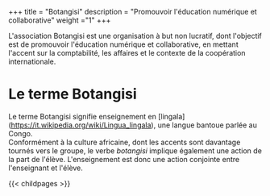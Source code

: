 +++
title = "Botangisi"
description = "Promouvoir l'éducation numérique et collaborative"
weight ="1"
+++

L'association Botangisi est une organisation à but non lucratif, dont l'objectif est de promouvoir l'éducation numérique et collaborative, en mettant l'accent sur la comptabilité, les affaires et le contexte de la coopération internationale.

# Le terme Botangisi

Le terme Botangisi signifie enseignement en [lingala] (https://it.wikipedia.org/wiki/Lingua_lingala), une langue bantoue parlée au Congo.  
Conformément à la culture africaine, dont les accents sont davantage tournés vers le groupe, le verbe *botangisi* implique également une action de la part de l'élève. L'enseignement est donc une action conjointe entre l'enseignant et l'élève. 


{{< childpages >}}